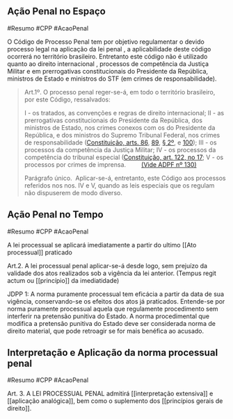 

## Ação Penal no Espaço
#Resumo #CPP #AcaoPenal 

O Código de Processo Penal tem por objetivo regulamentar o devido processo legal  na aplicação da lei penal , a aplicabilidade deste código ocorrerá no território brasileiro. 
Entretanto  este código não é utilizado quanto ao direito internacional , processos de competência da Justiça Militar e em prerrogativas constitucionais do Presidente da República, ministros de Estado e ministros do STF (em crimes de responsabilidade).

> Art.1º. O processo penal reger-se-á, em todo o território brasileiro, por este Código, ressalvados:
> 
> I - os tratados, as convenções e regras de direito internacional;
> II - as prerrogativas constitucionais do Presidente da República, dos ministros de Estado, nos crimes conexos com os do Presidente da República, e dos ministros do Supremo Tribunal Federal, nos crimes de responsabilidade ([Constituição, arts. 86](https://www.planalto.gov.br/ccivil_03/Constituicao/Constituicao37.htm#art86), [89](https://www.planalto.gov.br/ccivil_03/Constituicao/Constituicao37.htm#art89), [§ 2º](https://www.planalto.gov.br/ccivil_03/Constituicao/Constituicao37.htm#art89§2), e [100](https://www.planalto.gov.br/ccivil_03/Constituicao/Constituicao37.htm#art100));
> III - os processos da competência da Justiça Militar;
> IV - os processos da competência do tribunal especial ([Constituição, art. 122, no 17](https://www.planalto.gov.br/ccivil_03/Constituicao/Constituicao37.htm#art122.17);
> V - os processos por crimes de imprensa.         [(Vide ADPF nº 130)](http://www.stf.jus.br/portal/processo/verProcessoAndamento.asp?incidente=12837)
> 
> Parágrafo único.  Aplicar-se-á, entretanto, este Código aos processos referidos nos nos. IV e V, quando as leis especiais que os regulam não dispuserem de modo diverso.



## Ação Penal no Tempo
#Resumo #CPP #AcaoPenal 

A lei processual se aplicará imediatamente a partir do ultimo [[Ato processual]]
praticado

Art.2. A lei processual penal aplicar-se-á desde logo, sem prejuízo da validade dos atos realizados sob a vigência da lei anterior. (Tempus regit actum ou [[princípio]] da imediatidade)

JDPP 1: A norma puramente processual tem eficácia a partir da data de sua vigência, 
conservando-se os efeitos dos atos já praticados. Entende-se por norma puramente 
processual aquela que regulamente procedimento sem interferir na pretensão punitiva do Estado. A norma procedimental que modifica a pretensão punitiva do Estado deve ser considerada norma de direito material, que pode retroagir se for mais benéfica ao acusado.

## Interpretação e Aplicação da norma processual penal
#Resumo #CPP #AcaoPenal

Art. 3. A LEI PROCESSUAL PENAL admitirá [[interpretação extensiva]] e [[aplicação analógica]], bem como o suplemento dos [[princípios gerais de direito]].